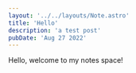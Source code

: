```yaml
---
layout: '../../layouts/Note.astro'
title: 'Hello'
description: 'a test post'
pubDate: 'Aug 27 2022'
---
```


Hello, welcome to my notes space!
